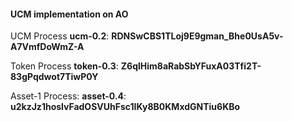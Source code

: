 #### UCM implementation on AO

UCM Process **ucm-0.2**: **RDNSwCBS1TLoj9E9gman_Bhe0UsA5v-A7VmfDoWmZ-A**

Token Process **token-0.3**: **Z6qlHim8aRabSbYFuxA03Tfi2T-83gPqdwot7TiwP0Y**

Asset-1 Process: **asset-0.4**: **u2kzJz1hoslvFadOSVUhFsc1IKy8B0KMxdGNTiu6KBo**
